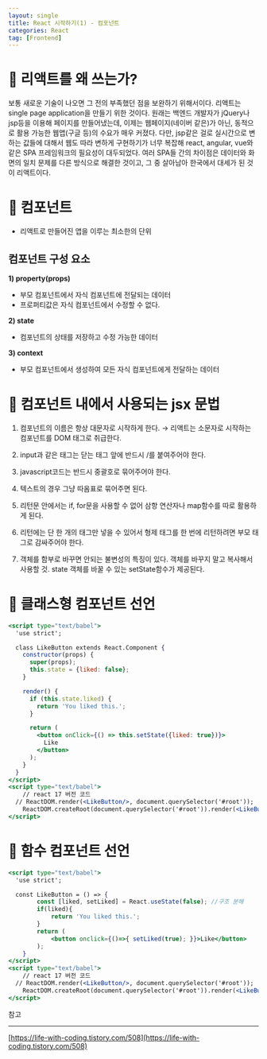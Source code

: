 ```yaml
---
layout: single
title: React 시작하기(1) - 컴포넌트
categories: React
tag: [Frontend]
---
```



# 📔 리액트를 왜 쓰는가?

 보통 새로운 기술이 나오면 그 전의 부족했던 점을 보완하기 위해서이다. 리액트는 single page application을 만들기 위한 것이다. 원래는 백엔드 개발자가 jQuery나 jsp등을 이용해 페이지를 만들어냈는데, 이제는 웹페이지(네이버 같은)가 아닌, 동적으로 활용 가능한 웹앱(구글 등)의 수요가 매우 커졌다. 다만, jsp같은 걸로 실시간으로 변하는 값들에 대해서 웹도 따라 변하게 구현하기가 너무 복잡해 react, angular, vue와 같은 SPA 프레임워크의 필요성이 대두되었다. 여러 SPA들 간의 차이점은 데이터와 화면의 일치 문제를 다른 방식으로 해결한 것이고, 그 중 살아남아 한국에서 대세가 된 것이 리액트이다.

# 📔 컴포넌트

- 리액트로 만들어진 앱을 이루는 최소한의 단위

## 컴포넌트 구성 요소

**1) property(props)**

- 부모 컴포넌트에서 자식 컴포넌트에 전달되는 데이터
- 프로퍼티값은 자식 컴포넌트에서 수정할 수 없다.

**2) state**

- 컴포넌트의 상태를 저장하고 수정 가능한 데이터

**3) context**

- 부모 컴포넌트에서 생성하여 모든 자식 컴포넌트에게 전달하는 데이터

# 📃 컴포넌트 내에서 사용되는 jsx 문법

1) 컴포넌트의 이름은 항상 대문자로 시작하게 한다. 
→ 리액트는 소문자로 시작하는 컴포넌트를 DOM 태그로 취급한다.

2) input과 같은 태그는 닫는 태그 앞에 반드시 /를 붙여주어야 한다.

3) javascript코드는 반드시 중괄호로 묶어주어야 한다.

4) 텍스트의 경우 그냥 따옴표로 묶어주면 된다.

5) 리턴문 안에서는 if, for문을 사용할 수 없어 삼항 연산자나 map함수를 따로 활용하게 된다.

6) 리턴에는 단 한 개의 태그만 넣을  수 있어서 형제 태그를 한 번에 리턴하려면 부모 태그로 감싸주어야 한다.

7) 객체를 함부로 바꾸면 안되는 불변성의 특징이 있다. 객체를 바꾸지 말고 복사해서 사용할 것. state 객체를 바꿀 수 있는 setState함수가 제공된다.

# 📃 클래스형 컴포넌트 선언

```jsx
<script type="text/babel">
  'use strict';

  class LikeButton extends React.Component {
    constructor(props) {
      super(props);
      this.state = {liked: false};
    }

    render() {
      if (this.state.liked) {
        return 'You liked this.';
      }

      return (
        <button onClick={() => this.setState({liked: true})}>
          Like
        </button>
      );
    }
  }
</script>
<script type="text/babel">
	// react 17 버전 코드
  // ReactDOM.render(<LikeButton/>, document.querySelector('#root'));
	ReactDOM.createRoot(document.querySelector('#root')).render(<LikeButton />);
</script>
```

# 📃 함수 컴포넌트 선언

```jsx
<script type="text/babel">
  'use strict';

  const LikeButton = () => {
		const [liked, setLiked] = React.useState(false); //구조 분해
		if(liked){
			return 'You liked this.';
		}
		return (
			<button onclick={()=>{ setLiked(true); }}>Like</button>
		);
	}
</script>
<script type="text/babel">
	// react 17 버전 코드
  // ReactDOM.render(<LikeButton/>, document.querySelector('#root'));
	ReactDOM.createRoot(document.querySelector('#root')).render(<LikeButton />);
</script>
```

참고

---

[https://life-with-coding.tistory.com/508](https://life-with-coding.tistory.com/508)